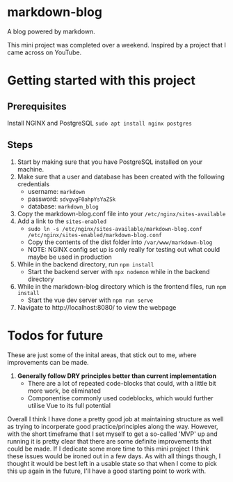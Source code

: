 # markdown-blog
A blog powered by markdown. 

This mini project was completed over a weekend. Inspired by a project that I came across on YouTube.

# Getting started with this project

## Prerequisites

Install NGINX and PostgreSQL `sudo apt install nginx postgres`

## Steps

1. Start by making sure that you have PostgreSQL installed on your machine.
2. Make sure that a user and database has been created with the following credentials
    - username: `markdown`
    - password: `sdvgvgF0ahpYsYaZSk`
    - database: `markdown_blog`
3. Copy the markdown-blog.conf file into your `/etc/nginx/sites-available`
4. Add a link to the `sites-enabled`
    - `sudo ln -s /etc/nginx/sites-available/markdown-blog.conf  /etc/nginx/sites-enabled/markdown-blog.conf`
    - Copy the contents of the dist folder into `/var/www/markdown-blog`
    - NOTE: NGINX config set up is only really for testing out what could maybe be used in production
7. While in the backend directory, run `npm install`
    - Start the backend server with `npx nodemon` while in the backend directory
8. While in the markdown-blog directory which is the frontend files, run `npm install`
    - Start the vue dev server with `npm run serve`
9. Navigate to http://localhost:8080/ to view the webpage

# Todos for future

These are just some of the inital areas, that stick out to me, where improvements can be made.

1. __Generally follow DRY principles better than current implementation__
    - There are a lot of repeated code-blocks that could, with a little bit more work, be eliminated
    - Componentise commonly used codeblocks, which would further utilise Vue to its full potential

Overall I think I have done a pretty good job at maintaining structure as well as trying to incorperate good practice/principles along the way. However, with the short timeframe that I set myself to get a so-called 'MVP' up and running it is pretty clear that there are some definite improvements that could be made. If I dedicate some more time to this mini project I think these issues would be ironed out in a few days. As with all things though, I thought it would be best left in a usable state so that when I come to pick this up again in the future, I'll have a good starting point to work with. 

